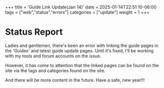 +++
title = 'Guide Link Update(Jan 14)'
date = 2025-01-14T22:51:10-06:00
tags = ["web","status","errors"]
categories = ["update"]
weight = 1
+++

# Status Report  

Ladies and gentlemen, there's been an error with linking the guide pages
in the 'Guides' and latest guide update pages. Until it's fixed, I'll
be working with my tools and forum accounts on the issue.  

However, it has come to attention that the linked pages can be found on the site via the tags and categories found on the site.  

And there will be more content in the future. Have a safe, new year!!!